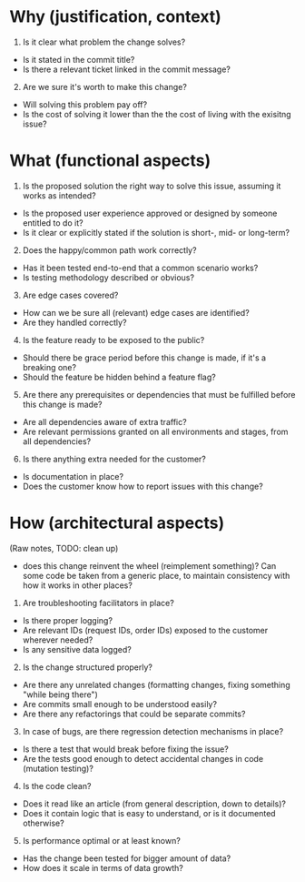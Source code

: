 # Why (justification, context)

1. Is it clear what problem the change solves?
* Is it stated in the commit title?
* Is there a relevant ticket linked in the commit message?

2. Are we sure it's worth to make this change?
* Will solving this problem pay off?
* Is the cost of solving it lower than the the cost of living with the exisitng issue?

# What (functional aspects)

1. Is the proposed solution the right way to solve this issue, assuming it works as intended?
* Is the proposed user experience approved or designed by someone entitled to do it?
* Is it clear or explicitly stated if the solution is short-, mid- or long-term?

2. Does the happy/common path work correctly?
* Has it been tested end-to-end that a common scenario works?
* Is testing methodology described or obvious?

3. Are edge cases covered?
* How can we be sure all (relevant) edge cases are identified?
* Are they handled correctly?

4. Is the feature ready to be exposed to the public?
* Should there be grace period before this change is made, if it's a breaking one?
* Should the feature be hidden behind a feature flag?

5. Are there any prerequisites or dependencies that must be fulfilled before this change is made?
* Are all dependencies aware of extra traffic?
* Are relevant permissions granted on all environments and stages, from all dependencies?

6. Is there anything extra needed for the customer?
* Is documentation in place?
* Does the customer know how to report issues with this change?

# How (architectural aspects)

(Raw notes, TODO: clean up)
* does this change reinvent the wheel (reimplement something)? Can some code be taken from a
  generic place, to maintain consistency with how it works in other places?

1. Are troubleshooting facilitators in place?
* Is there proper logging?
* Are relevant IDs (request IDs, order IDs) exposed to the customer wherever needed?
* Is any sensitive data logged?

2. Is the change structured properly?
* Are there any unrelated changes (formatting changes, fixing something "while being there")
* Are commits small enough to be understood easily?
* Are there any refactorings that could be separate commits?

3. In case of bugs, are there regression detection mechanisms in place?
* Is there a test that would break before fixing the issue?
* Are the tests good enough to detect accidental changes in code (mutation testing)?

4. Is the code clean?
* Does it read like an article (from general description, down to details)?
* Does it contain logic that is easy to understand, or is it documented otherwise?

5. Is performance optimal or at least known?
* Has the change been tested for bigger amount of data?
* How does it scale in terms of data growth?
